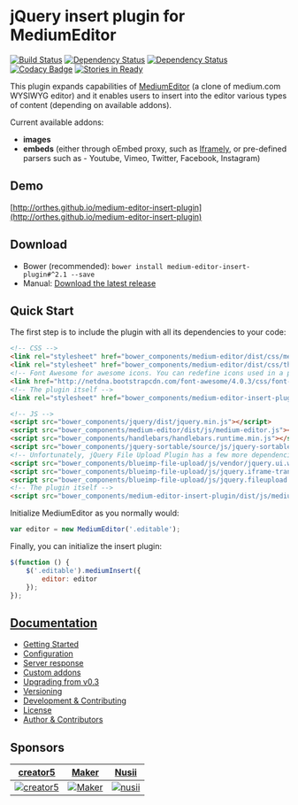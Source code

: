 # jQuery insert plugin for MediumEditor

[![Build Status](https://travis-ci.org/orthes/medium-editor-insert-plugin.png)](https://travis-ci.org/orthes/medium-editor-insert-plugin)
[![Dependency Status](http://www.versioneye.com/user/projects/53f742dce09da3467d000389/badge.svg?style=flat)](http://www.versioneye.com/user/projects/53f742dce09da3467d000389)
[![Dependency Status](http://www.versioneye.com/user/projects/53f742e2e09da3dca800038f/badge.svg?style=flat)](http://www.versioneye.com/user/projects/53f742e2e09da3dca800038f)
[![Codacy Badge](https://www.codacy.com/project/badge/1f8565ed2e554e4fa952ec4da6a2080b)](https://www.codacy.com/public/orthes/mediumeditorinsertplugin)
[![Stories in Ready](https://badge.waffle.io/orthes/medium-editor-insert-plugin.svg?label=ready&title=Ready)](http://waffle.io/orthes/medium-editor-insert-plugin)

This plugin expands capabilities of [MediumEditor](https://github.com/daviferreira/medium-editor) (a clone of medium.com WYSIWYG editor) and it enables users to insert into the editor various types of content (depending on available addons).

Current available addons:

- **images**
- **embeds** (either through oEmbed proxy, such as [Iframely](https://iframely.com/), or pre-defined parsers such as - Youtube, Vimeo, Twitter, Facebook, Instagram)


## Demo

[http://orthes.github.io/medium-editor-insert-plugin](http://orthes.github.io/medium-editor-insert-plugin)


## Download

* Bower (recommended): ```bower install medium-editor-insert-plugin#^2.1 --save```
* Manual: [Download the latest release](https://github.com/orthes/medium-editor-insert-plugin/releases)


## Quick Start

The first step is to include the plugin with all its dependencies to your code:

```html
<!-- CSS -->
<link rel="stylesheet" href="bower_components/medium-editor/dist/css/medium-editor.min.css">
<link rel="stylesheet" href="bower_components/medium-editor/dist/css/themes/default.css" id="medium-editor-theme">
<!-- Font Awesome for awesome icons. You can redefine icons used in a plugin configuration -->
<link href="http://netdna.bootstrapcdn.com/font-awesome/4.0.3/css/font-awesome.css" rel="stylesheet">
<!-- The plugin itself -->
<link rel="stylesheet" href="bower_components/medium-editor-insert-plugin/dist/css/medium-editor-insert-plugin.min.css">

<!-- JS -->
<script src="bower_components/jquery/dist/jquery.min.js"></script>
<script src="bower_components/medium-editor/dist/js/medium-editor.js"></script>
<script src="bower_components/handlebars/handlebars.runtime.min.js"></script>
<script src="bower_components/jquery-sortable/source/js/jquery-sortable-min.js"></script>
<!-- Unfortunately, jQuery File Upload Plugin has a few more dependencies itself -->
<script src="bower_components/blueimp-file-upload/js/vendor/jquery.ui.widget.js"></script>
<script src="bower_components/blueimp-file-upload/js/jquery.iframe-transport.js"></script>
<script src="bower_components/blueimp-file-upload/js/jquery.fileupload.js"></script>
<!-- The plugin itself -->
<script src="bower_components/medium-editor-insert-plugin/dist/js/medium-editor-insert-plugin.min.js"></script>
```

Initialize MediumEditor as you normally would:

```javascript
var editor = new MediumEditor('.editable');
```

Finally, you can initialize the insert plugin:

```javascript
$(function () {
    $('.editable').mediumInsert({
        editor: editor
    });
});
```

## [Documentation](https://github.com/orthes/medium-editor-insert-plugin/wiki)

- [Getting Started](https://github.com/orthes/medium-editor-insert-plugin/wiki/v1.0-Getting-Started)
- [Configuration](https://github.com/orthes/medium-editor-insert-plugin/wiki/v1.0-Configuration)
- [Server response](https://github.com/orthes/medium-editor-insert-plugin/wiki/Server-response)
- [Custom addons](https://github.com/orthes/medium-editor-insert-plugin/wiki/v1.0-Custom-addons)
- [Upgrading from v0.3](https://github.com/orthes/medium-editor-insert-plugin/wiki/v1.0-Upgrading-from-v0.3)
- [Versioning](https://github.com/orthes/medium-editor-insert-plugin/wiki/Versioning)
- [Development & Contributing](https://github.com/orthes/medium-editor-insert-plugin/wiki/Development-&-Contributing)
- [License](https://github.com/orthes/medium-editor-insert-plugin/wiki/License)
- [Author & Contributors](https://github.com/orthes/medium-editor-insert-plugin/wiki/Author-&-Contributors)


## Sponsors

[creator5](http://www.creator5.com) | [Maker](http://maker.me) | [Nusii](http://nusii.com)
-------- | ----- | -----
[![creator5](http://i.imgur.com/K9uiIuT.png)](http://www.creator5.com) | [![Maker](http://i.imgur.com/8t8wsM8.png)](http://maker.me) | [![nusii](http://i.imgur.com/tvdJ249.png)](http://nusii.com)

